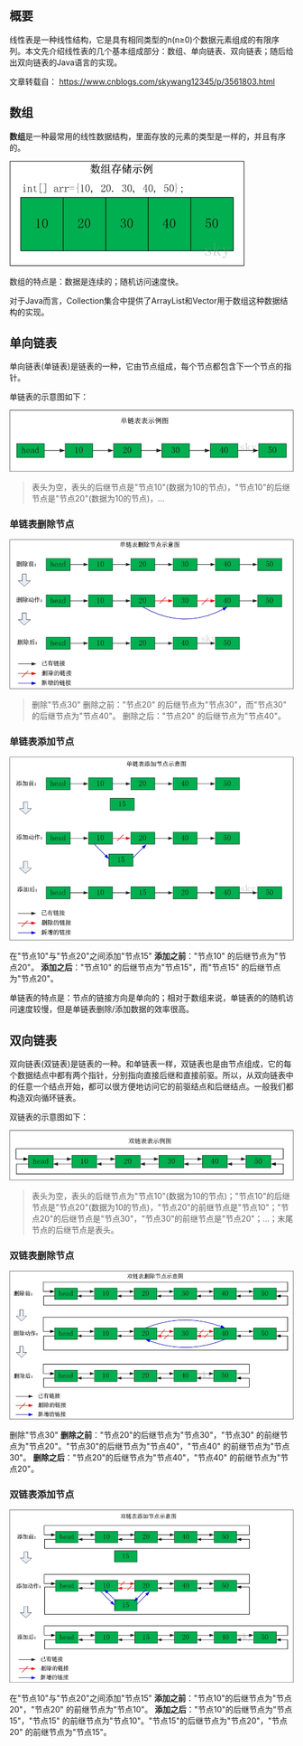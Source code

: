 ## 概要

线性表是一种线性结构，它是具有相同类型的n(n≥0)个数据元素组成的有限序列。本文先介绍线性表的几个基本组成部分：数组、单向链表、双向链表；随后给出双向链表的Java语言的实现。

文章转载自： https://www.cnblogs.com/skywang12345/p/3561803.html

## 数组

**数组**是一种最常用的线性数据结构，里面存放的元素的类型是一样的，并且有序的。

![](./image/数组01.jpg)

数组的特点是：数据是连续的；随机访问速度快。

对于Java而言，Collection集合中提供了ArrayList和Vector用于数组这种数据结构的实现。

## 单向链表

单向链表(单链表)是链表的一种，它由节点组成，每个节点都包含下一个节点的指针。

单链表的示意图如下：

![](./image/单链表.png)

> 表头为空，表头的后继节点是"节点10"(数据为10的节点)，"节点10"的后继节点是"节点20"(数据为10的节点)，...

### 单链表删除节点

![](./image/单链表删除节点.jpg)

> 删除"节点30"
> 删除之前："节点20" 的后继节点为"节点30"，而"节点30" 的后继节点为"节点40"。
> 删除之后："节点20" 的后继节点为"节点40"。

### 单链表添加节点

![](./image/单链表添加节点.jpg)

在"节点10"与"节点20"之间添加"节点15"
**添加之前**："节点10" 的后继节点为"节点20"。
**添加之后**："节点10" 的后继节点为"节点15"，而"节点15" 的后继节点为"节点20"。

单链表的特点是：节点的链接方向是单向的；相对于数组来说，单链表的的随机访问速度较慢，但是单链表删除/添加数据的效率很高。

## 双向链表

双向链表(双链表)是链表的一种。和单链表一样，双链表也是由节点组成，它的每个数据结点中都有两个指针，分别指向直接后继和直接前驱。所以，从双向链表中的任意一个结点开始，都可以很方便地访问它的前驱结点和后继结点。一般我们都构造双向循环链表。

双链表的示意图如下：

![](./image/双向链表示意图.jpg)

> 表头为空，表头的后继节点为"节点10"(数据为10的节点)；"节点10"的后继节点是"节点20"(数据为10的节点)，"节点20"的前继节点是"节点10"；"节点20"的后继节点是"节点30"，"节点30"的前继节点是"节点20"；...；末尾节点的后继节点是表头。



### 双链表删除节点

![](./image/双链表删除节点.jpg)

删除"节点30"
**删除之前**："节点20"的后继节点为"节点30"，"节点30" 的前继节点为"节点20"。"节点30"的后继节点为"节点40"，"节点40" 的前继节点为"节点30"。
**删除之后**："节点20"的后继节点为"节点40"，"节点40" 的前继节点为"节点20"。

### 双链表添加节点

![](./image/双链表添加节点.jpg)

在"节点10"与"节点20"之间添加"节点15"
**添加之前**："节点10"的后继节点为"节点20"，"节点20" 的前继节点为"节点10"。
**添加之后**："节点10"的后继节点为"节点15"，"节点15" 的前继节点为"节点10"。"节点15"的后继节点为"节点20"，"节点20" 的前继节点为"节点15"。

